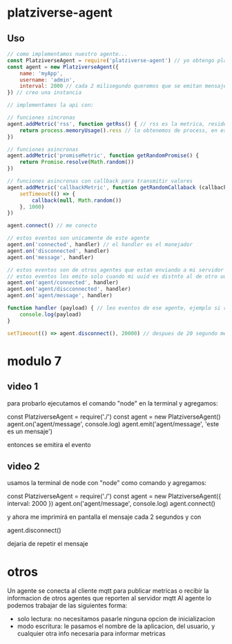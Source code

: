 
# platziverse-agent

## Uso

``` js
// como implementamos nuestro agente...
const PlatziverseAgent = require('platziverse-agent') // yo obtengo platziverse-agent
const agent = new PlatziverseAgent({
    name: 'myApp',
    username: 'admin',
    interval: 2000 // cada 2 milisegundo queremos que se emitan mensajes
}) // creo una instancia

// implementamos la api con:

// funciones sincronas
agent.addMetric('rss', function getRss() { // rss es la metrica, resident set sai
    return process.memoryUsage().ress // lo obtenemos de process, en este caso me devuelve un json con los datos de memoria de este proceso
})

// funciones asincronas
agent.addMetric('promiseMetric', function getRandomPromise() {
    return Promise.resolve(Math.random())
})

// funciones asincronas con callback para transmitir valores
agent.addMetric('callbackMetric', function getRandomCallaback (callback) {
    setTimeout(() => {
        callback(null, Math.random())
    }, 1000)
})

agent.connect() // me conecto

// estos eventos son unicamente de este agente
agent.on('connected', handler) // el handler es el manejador
agent.on('disconnected', handler)
agent.on('message', handler)

// estos eventos son de otros agentes que estan enviando a mi servidor mqtt
// estos eventos los emito solo cuando mi uuid es distnto al de otro uuid (es decir, no son mis mensajes)
agent.on('agent/connected', handler)
agent.on('agent/discconnected', handler)
agent.on('agent/message', handler)

function handler (payload) { // leo eventos de ese agente, ejemplo si recibo un agent message
    console.log(payload)
}

setTimeout(() => agent.disconnect(), 20000) // despues de 20 segundo me desconecto

```

# modulo 7

## video 1
para probarlo ejecutamos el comando "node" en la terminal y agregamos:

const PlatziverseAgent = require('./')
const agent = new PlatziverseAgent()
agent.on('agent/message', console.log)
agent.emit('agent/message', 'este es un mensaje')

entonces se emitira el evento

## video 2
usamos la terminal de node con "node" como comando y agregamos:

const PlatziverseAgent = require('./')
const agent = new PlatziverseAgent({ interval: 2000 })
agent.on('agent/message', console.log)
agent.connect()

y ahora me imprimirá en pantalla el mensaje cada 2 segundos y con

agent.disconnect()

dejaria de repetir el mensaje

# otros

Un agente se conecta al cliente mqtt para publicar metricas o recibir la informacion de otros agentes que reporten al servidor mqtt
Al agente lo podemos trabajar de las siguientes forma:
- solo lectura: no necesitamos pasarle ninguna opcion de inicializacion
- modo escritura: le pasamos el nombre de la aplicacion, del usuario, y cualquier otra info necesaria para informar metricas
